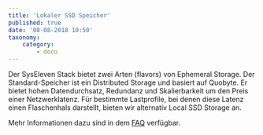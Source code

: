 ```yaml
---
title: 'Lokaler SSD Speicher'
published: true
date: '08-08-2018 10:50'
taxonomy:
    category:
        - docu
---
```


Der SysEleven Stack bietet zwei Arten (flavors) von Ephemeral Storage. Der Standard-Speicher ist ein Distributed Storage und basiert auf Quobyte. Er bietet hohen Datendurchsatz, Redundanz und Skalierbarkeit um den Preis einer Netzwerklatenz. Für bestimmte Lastprofile, bei denen diese Latenz einen Flaschenhals darstellt, bieten wir alternativ Local SSD Storage an.

Mehr Informationen dazu sind in dem [FAQ](https://docs.syseleven.de/faq/de/taxonomy?name=tag&val=localstorage) verfügbar.